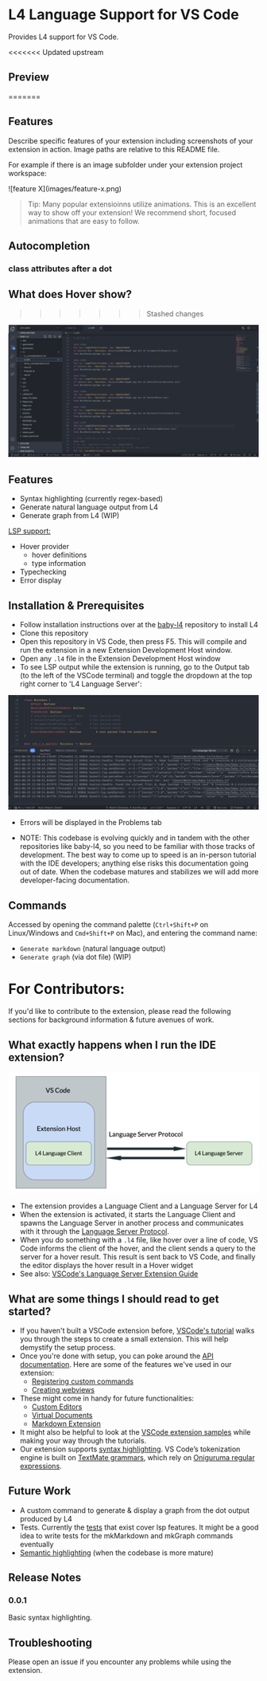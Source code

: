 # L4 Language Support for VS Code

Provides L4 support for VS Code.

<<<<<<< Updated upstream
## Preview
=======
## Features

Describe specific features of your extension including screenshots of your extension in action. Image paths are relative to this README file.

For example if there is an image subfolder under your extension project workspace:

\!\[feature X\]\(images/feature-x.png\)

> Tip: Many popular extensioinns utilize animations. This is an excellent way to show off your extension! We recommend short, focused animations that are easy to follow.

## Autocompletion

### class attributes after a dot


## What does Hover show?


>>>>>>> Stashed changes

![First preview screenshot](./media/preview.png)

## Features

- Syntax highlighting (currently regex-based)
- Generate natural language output from L4
- Generate graph from L4 (WIP)

[LSP support:](https://github.com/smucclaw/baby-l4/blob/main/src/L4LSP.hs)
- Hover provider
  - hover definitions
  - type information
- Typechecking
- Error display

## Installation & Prerequisites

- Follow installation instructions over at the [baby-l4](https://github.com/smucclaw/baby-l4) repository to install L4
- Clone this repository
- Open this repository in VS Code, then press F5. This will compile and run the extension in a new Extension Development Host window.
- Open any `.l4` file in the Extension Development Host window
- To see LSP output while the extension is running, go to the Output tab (to the left of the VSCode terminal) and toggle the dropdown at the top right corner to 'L4 Language Server':

![Output panel](./media/lsp_output.png)
- Errors will be displayed in the Problems tab

* NOTE: This codebase is evolving quickly and in tandem with the other repositories like baby-l4, so you need to be familiar with those tracks of development. The best way to come up to speed is an in-person tutorial with the IDE developers; anything else risks this documentation going out of date. When the codebase matures and stabilizes we will add more developer-facing documentation.


## Commands
Accessed by opening the command palette (`Ctrl+Shift+P` on Linux/Windows and `Cmd+Shift+P` on Mac), and entering the command name:

- `Generate markdown` (natural language output)
- `Generate graph` (via dot file) (WIP)

# For Contributors:
If you'd like to contribute to the extension, please read the following sections for background information & future avenues of work.

## What exactly happens when I run the IDE extension?

![Client-Server-LSP diagram](./media/lsp_interaction.png)

- The extension provides a Language Client and a Language Server for L4
- When the extension is activated, it starts the Language Client and spawns the Language Server in another process and communicates with it through the [Language Server Protocol](https://microsoft.github.io/language-server-protocol/specifications/specification-current/#textDocument_hover).
- When you do something with a `.l4` file, like hover over a line of code, VS Code informs the client of the hover, and the client sends a query to the server for a hover result. This result is sent back to VS Code, and finally the editor displays the hover result in a Hover widget
- See also: [VSCode's Language Server Extension Guide](https://code.visualstudio.com/api/language-extensions/language-server-extension-guide)


## What are some things I should read to get started?

- If you haven't built a VSCode extension before, [VSCode's tutorial](https://code.visualstudio.com/api/get-started/your-first-extension) walks you through the steps to create a small extension. This will help demystify the setup process.
- Once you're done with setup, you can poke around the [API documentation](https://code.visualstudio.com/api/extension-guides/overview). Here are some of the features we've used in our extension:
  - [Registering custom commands](https://code.visualstudio.com/api/extension-guides/command)
  - [Creating webviews](https://code.visualstudio.com/api/extension-guides/webview)
- These might come in handy for future functionalities:
  - [Custom Editors](https://code.visualstudio.com/api/extension-guides/custom-editors)
  - [Virtual Documents](https://code.visualstudio.com/api/extension-guides/virtual-documents)
  - [Markdown Extension](https://code.visualstudio.com/api/extension-guides/markdown-extension)
- It might also be helpful to look at the [VSCode extension samples](https://github.com/microsoft/vscode-extension-samples) while making your way through the tutorials.
- Our extension supports [syntax highlighting](https://code.visualstudio.com/api/language-extensions/syntax-highlight-guide). VS Code’s tokenization engine is built on [TextMate grammars](https://www.apeth.com/nonblog/stories/textmatebundle.html), which rely on [Oniguruma regular expressions](https://macromates.com/manual/en/regular_expressions).

## Future Work

- A custom command to generate & display a graph from the dot output produced by L4
- Tests. Currently the [tests](https://github.com/smucclaw/baby-l4/tree/main/lsp-tests) that exist cover lsp features. It might be a good idea to write tests for the mkMarkdown and mkGraph commands eventually
- [Semantic highlighting](https://code.visualstudio.com/api/language-extensions/semantic-highlight-guide) (when the codebase is more mature)

## Release Notes

### 0.0.1

Basic syntax highlighting.

## Troubleshooting

Please open an issue if you encounter any problems while using the extension.
